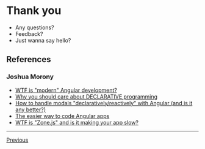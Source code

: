 # Thank you

- Any questions?
- Feedback?
- Just wanna say hello?


## References

### Joshua Morony

* [WTF is "modern" Angular development?](https://youtu.be/36G-ZFcllkk)
* [Why you should care about DECLARATIVE programming](https://youtu.be/Fr9e9Fo6iMw)
* [How to handle modals "declaratively/reactively" with Angular (and is it any better?)](https://youtu.be/vh4WLrqGPEQ)
* [The easier way to code Angular apps](https://youtu.be/skOTEbGwncE)
* [WTF is "Zone.js" and is it making your app slow?](https://youtu.be/lmrf_gPIOZU)

 ---
 
[Previous](./29.md)